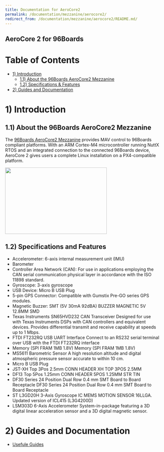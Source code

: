 ```yaml
---
title: Documentation for AeroCore2
permalink: /documentation/mezzanine/aerocore2/
redirect_from: /documentation/mezzanine/aerocore2/README.md/
---
```

## AeroCore 2 for 96Boards

# Table of Contents
- [1) Introduction](#1-introduction)
  - [1.1) About the 96Boards AeroCore2 Mezzanine](#11-about-the-96boards-aerocore2-mezzanine)
  - [1.2) Specifications & Features](#12-specifications-and-features)
- [2) Guides and Documentation](#2-guides-and-documentation)

# 1) Introduction
## 1.1) About the 96Boards AeroCore2 Mezzanine

The [96Boards AeroCore2 Mezzanine](https://www.96boards.org/product/aerocore2/) provides MAV control to 96Boards compliant platforms. With an ARM Cortex-M4 microcontroller running NuttX RTOS and an integrated connection to the connected 96Boards device, AeroCore 2 gives users a complete Linux installation on a PX4-compatible platform.


<img src="https://www.96boards.org/product/mezzanine/aerocore2/images/AeroCore-2-Mezzanine-front.jpg?raw=true" data-canonical-src="https://www.96boards.org/product/mezzanine/aerocore2/images/AeroCore-2-Mezzanine-front.jpg?raw=true" width="330" height="215" />

## 1.2) Specifications and Features
- Accelerometer:	6-axis internal measurement unit (IMU)
- Barometer
- Controller Area Network (CAN): For use in applications employing the CAN serial communication physical layer in accordance with the ISO 11898 standard.
- Gyroscope: 3-axis gyroscope
- USB Device: Micro B USB Plug
- 5-pin GPS Connector: Compatible with Gumstix Pre-GO series GPS modules.
- Magnetic Buzzer: SMT (5V 30mA 92dBA)	BUZZER MAGNETIC 5V 12.8MM SMD
- Texas Instruments SN65HVD232 CAN Transceiver	Designed for use with Texas Instruments DSPs with CAN controllers and equivalent devices. Provides differential transmit and receive capability at speeds up to 1 Mbps.
- FTDI FT232RQ USB UART Interface	Connect to an RS232 serial terminal over USB with the FTDI FT232RQ interface
- Memory (SPI FRAM 1MB 1.8V)	Memory (SPI FRAM 1MB 1.8V)
- MS5611 Barometric Sensor	A high resolution altitude and digital atmospheric pressure sensor accurate to within 10 cm.
- Micro B USB Plug
- JST-XH Top 3Pos 2.5mm	CONN HEADER XH TOP 3POS 2.5MM
- DF13 Top 5Pos 1.25mm	CONN HEADER 5POS 1.25MM STR TIN
- DF30 Series 24 Position Dual Row 0.4 mm SMT Board to Board Receptacle	DF30 Series 24 Position Dual Row 0.4 mm SMT Board to Board Receptacle
- ST L3GD20H 3-Axis Gyroscope	IC MEMS MOTION SENSOR 16LLGA. Updated version of ICL415 (L3G4200D)
- LSM303D 6-Axis Accelerometer	System-in-package featuring a 3D digital linear acceleration sensor and a 3D digital magnetic sensor.

# 2) Guides and Documentation
  - [Usefule Guides](guides/)
